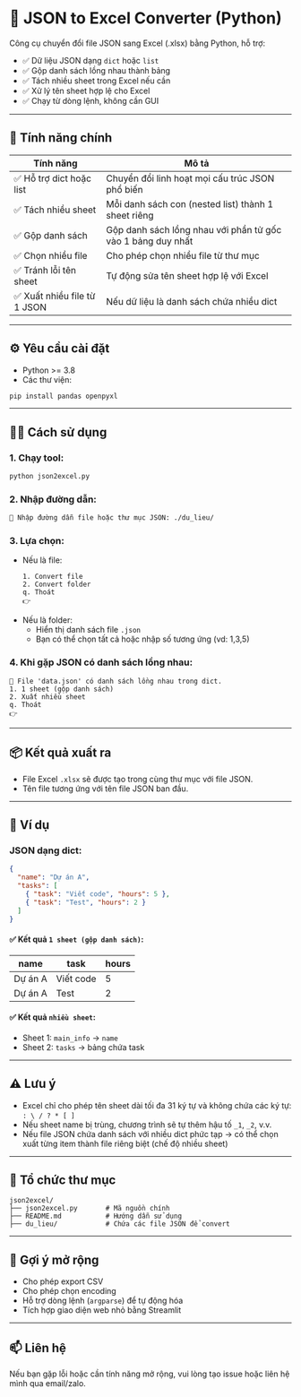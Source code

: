 # 🧾 JSON to Excel Converter (Python)

Công cụ chuyển đổi file JSON sang Excel (.xlsx) bằng Python, hỗ trợ:

- ✅ Dữ liệu JSON dạng `dict` hoặc `list`
- ✅ Gộp danh sách lồng nhau thành bảng
- ✅ Tách nhiều sheet trong Excel nếu cần
- ✅ Xử lý tên sheet hợp lệ cho Excel
- ✅ Chạy từ dòng lệnh, không cần GUI

---

## 🚀 Tính năng chính

| Tính năng                    | Mô tả                                                       |
| ---------------------------- | ----------------------------------------------------------- |
| ✅ Hỗ trợ dict hoặc list     | Chuyển đổi linh hoạt mọi cấu trúc JSON phổ biến             |
| ✅ Tách nhiều sheet          | Mỗi danh sách con (nested list) thành 1 sheet riêng         |
| ✅ Gộp danh sách             | Gộp danh sách lồng nhau với phần tử gốc vào 1 bảng duy nhất |
| ✅ Chọn nhiều file           | Cho phép chọn nhiều file từ thư mục                         |
| ✅ Tránh lỗi tên sheet       | Tự động sửa tên sheet hợp lệ với Excel                      |
| ✅ Xuất nhiều file từ 1 JSON | Nếu dữ liệu là danh sách chứa nhiều dict                    |

---

## ⚙️ Yêu cầu cài đặt

- Python >= 3.8
- Các thư viện:

```bash
pip install pandas openpyxl
```

---

## 🧑‍💻 Cách sử dụng

### 1. Chạy tool:

```bash
python json2excel.py
```

### 2. Nhập đường dẫn:

```bash
📂 Nhập đường dẫn file hoặc thư mục JSON: ./du_lieu/
```

### 3. Lựa chọn:

- Nếu là file:
  ```text
  1. Convert file
  2. Convert folder
  q. Thoát
  👉
  ```
- Nếu là folder:
  - Hiển thị danh sách file `.json`
  - Bạn có thể chọn tất cả hoặc nhập số tương ứng (vd: 1,3,5)

### 4. Khi gặp JSON có danh sách lồng nhau:

```text
📌 File 'data.json' có danh sách lồng nhau trong dict.
1. 1 sheet (gộp danh sách)
2. Xuất nhiều sheet
q. Thoát
👉
```

---

## 📦 Kết quả xuất ra

- File Excel `.xlsx` sẽ được tạo trong cùng thư mục với file JSON.
- Tên file tương ứng với tên file JSON ban đầu.

---

## 📝 Ví dụ

### JSON dạng dict:

```json
{
  "name": "Dự án A",
  "tasks": [
    { "task": "Viết code", "hours": 5 },
    { "task": "Test", "hours": 2 }
  ]
}
```

#### ✅ Kết quả `1 sheet (gộp danh sách)`:

| name    | task      | hours |
| ------- | --------- | ----- |
| Dự án A | Viết code | 5     |
| Dự án A | Test      | 2     |

#### ✅ Kết quả `nhiều sheet`:

- Sheet 1: `main_info` → `name`
- Sheet 2: `tasks` → bảng chứa task

---

## ⚠️ Lưu ý

- Excel chỉ cho phép tên sheet dài tối đa 31 ký tự và không chứa các ký tự: `: \ / ? * [ ]`
- Nếu sheet name bị trùng, chương trình sẽ tự thêm hậu tố `_1`, `_2`, v.v.
- Nếu file JSON chứa danh sách với nhiều dict phức tạp → có thể chọn xuất từng item thành file riêng biệt (chế độ nhiều sheet)

---

## 📂 Tổ chức thư mục

```
json2excel/
├── json2excel.py       # Mã nguồn chính
├── README.md           # Hướng dẫn sử dụng
├── du_lieu/            # Chứa các file JSON để convert
```

---

## 🧩 Gợi ý mở rộng

- Cho phép export CSV
- Cho phép chọn encoding
- Hỗ trợ dòng lệnh (`argparse`) để tự động hóa
- Tích hợp giao diện web nhỏ bằng Streamlit

---

## 📫 Liên hệ

Nếu bạn gặp lỗi hoặc cần tính năng mở rộng, vui lòng tạo issue hoặc liên hệ mình qua email/zalo.
